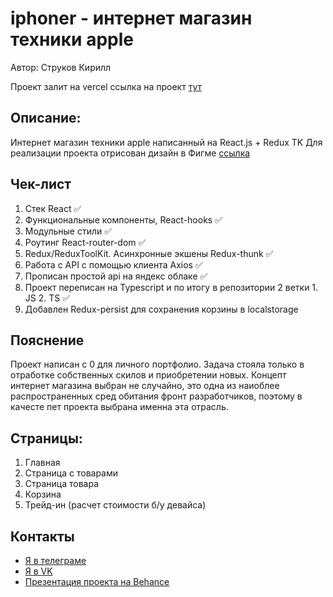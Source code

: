 # iphoner - интернет магазин техники apple

Автор: Струков Кирилл

Проект залит на vercel
cсылка на проект [тут](https://iphoner-react-app.vercel.app)

## Описание:

Интернет магазин техники apple написанный на React.js + Redux TK
Для реализации проекта отрисован дизайн в Фигме [ссылка](https://www.figma.com/file/Z3eALOeSaq0PF40zpR5qbt/%D0%9F%D1%80%D0%B8%D0%BB%D0%BE%D0%B6%D0%B5%D0%BD%D0%B8%D0%B5-%D0%BD%D0%B0-%D0%A0%D0%B5%D0%B0%D0%BA%D1%82-%D0%B4%D0%BB%D1%8F-%D1%81%D1%82%D0%B0%D0%B6%D0%B8%D1%80%D0%BE%D0%B2%D0%BA%D0%B8-Lad?node-id=0%3A1)

## Чек-лист

1. Стек React ✅
2. Функциональные компоненты, React-hooks ✅
3. Модульные стили ✅
4. Роутинг React-router-dom ✅
5. Redux/ReduxToolKit. Асинхронные экшены Redux-thunk ✅
6. Работа с API с помощью клиента Axios ✅
7. Прописан простой api на яндекс облаке ✅
8. Проект переписан на Typescript и по итогу в репозитории 2 ветки 1. JS 2. TS ✅
9. Добавлен Redux-persist для сохранения корзины в localstorage

## Пояснение

Проект написан с 0 для личного портфолио. Задача стояла только в отработке собственных скилов и приобретении новых. Концепт интернет магазина выбран не случайно, это одна из наиоблее распространенных сред обитания фронт разработчиков, поэтому в качесте пет проекта выбрана именна эта отрасль.

## Страницы:

1. Главная
2. Страница с товарами
3. Страница товара
4. Корзина
5. Трейд-ин (расчет стоимости б/у девайса)

## Контакты

- [Я в телеграме](https://t.me/OG_Kurasaki)
- [Я в VK](https://vk.com/k.strukov95)
- [Презентация проекта на Behance](https://www.behance.net/gallery/157723095/Iphoner-online-store)
